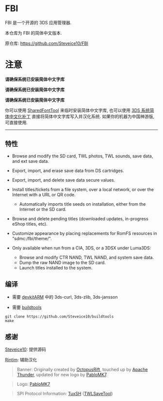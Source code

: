 # FBI

FBI 是一个开源的 3DS 应用管理器.

本仓库为 FBI 的简体中文版本.

原仓库: https://github.com/Steveice10/FBI

# 注意

**请确保系统已安装简体中文字库**

**请确保系统已安装简体中文字库**

**请确保系统已安装简体中文字库**

你可以使用 [SharedFontTool](https://github.com/dnasdw/SharedFontTool) 来临时安装简体中文字库, 也可以使用 [3DS 系统简体中文化补丁](https://tieba.baidu.com/p/6802255931) 直接将简体中文字库写入并汉化系统. 如果你的机器为中国神游版, 可直接使用.

---

## 特性

* Browse and modify the SD card, TWL photos, TWL sounds, save data, and ext save data.
* Export, import, and erase save data from DS cartridges.
* Export, import, and delete save data secure values.
* Install titles/tickets from a file system, over a local network, or over the Internet with a URL or QR code.
  * Automatically imports title seeds on installation, either from the Internet or the SD card.
* Browse and delete pending titles (downloaded updates, in-progress eShop titles, etc).
* Customize appearance by placing replacements for RomFS resources in "sdmc:/fbi/theme/".

* Only available when run from a CIA, 3DS, or a 3DSX under Luma3DS:
  * Browse and modify CTR NAND, TWL NAND, and system save data.
  * Dump the raw NAND image to the SD card.
  * Launch titles installed to the system.

## 编译

 - 需要 [devkitARM](http://sourceforge.net/projects/devkitpro/files/devkitARM/) 中的 3ds-curl, 3ds-zlib, 3ds-jansson

 - 需要 [buildtools](https://github.com/Steveice10/buildtools)

```
git clone https://github.com/Steveice10/buildtools
make
```

## 感谢

[Steveice10](https://github.com/Steveice10): 提供源码

[Rintim](https://github.com/Rintim): 辅助汉化

>Banner: Originally created by [OctopusRift](http://gbatemp.net/members/octopusrift.356526/), touched up by [Apache Thunder](https://gbatemp.net/members/apache-thunder.105648/), updated for new logo by [PabloMK7](http://gbatemp.net/members/pablomk7.345712/).

>Logo: [PabloMK7](http://gbatemp.net/members/pablomk7.345712/)

>SPI Protocol Information: [TuxSH](https://github.com/TuxSH/) ([TWLSaveTool](https://github.com/TuxSH/TWLSaveTool))
